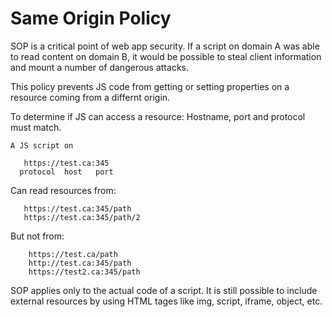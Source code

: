 # Same Origin Policy

SOP is a critical point of web app security. If a script on domain A was able to read content on domain B, it would be possible to steal client information and mount a number of dangerous attacks.

This policy prevents JS code from getting or setting properties on a resource coming from a differnt origin. 

To determine if JS can access a resource: Hostname, port and protocol must match.

    A JS script on 
    
       https://test.ca:345
      protocol  host   port
      
   Can read resources from: 
      
       https://test.ca:345/path
       https://test.ca:345/path/2 
       
   But not from:
      
        https://test.ca/path
        http://test.ca:345/path
        https://test2.ca:345/path
   
   
SOP applies only to the actual code of a script. It is still possible to include external resources by using HTML tages like img, script, iframe, object, etc.
